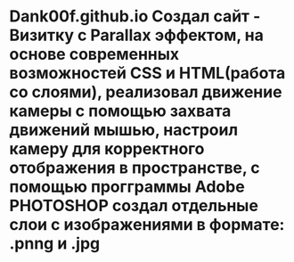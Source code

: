 # Dank00f.github.io Создал сайт - Визитку с Parallax эффектом, на основе современных возможностей CSS и HTML(работа со слоями), реализовал движение камеры с помощью захвата движений мышью, настроил камеру для корректного отображения в пространстве, с помощью прогграммы Adobe PHOTOSHOP создал отдельные слои с изображениями в формате: .pnng и .jpg
